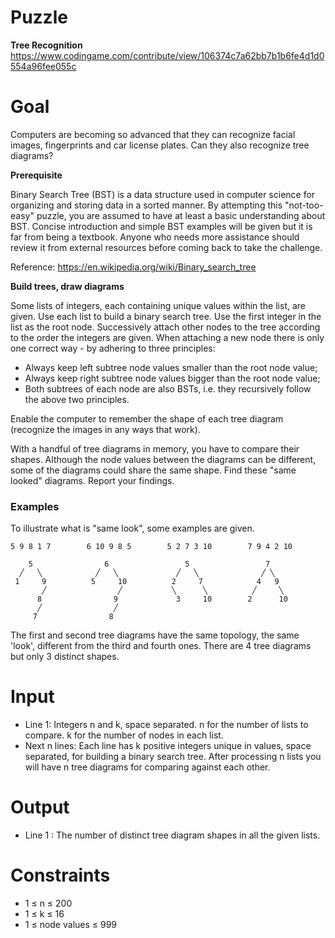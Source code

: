 # Puzzle 
**Tree Recognition** https://www.codingame.com/contribute/view/106374c7a62bb7b1b6fe4d1d0554a96fee055c

# Goal
Computers are becoming so advanced that they can recognize facial images, fingerprints and car license plates. Can they also recognize tree diagrams?

**Prerequisite**

Binary Search Tree (BST) is a data structure used in computer science for organizing and storing data in a sorted manner. By attempting this "not-too-easy" puzzle, you are assumed to have at least a basic understanding about BST. Concise introduction and simple BST examples will be given but it is far from being a textbook. Anyone who needs more assistance should review it from external resources before coming back to take the challenge.

Reference: https://en.wikipedia.org/wiki/Binary_search_tree

**Build trees, draw diagrams**

Some lists of integers, each containing unique values within the list, are given. Use each list to build a binary search tree. Use the first integer in the list as the root node. Successively attach other nodes to the tree according to the order the integers are given. When attaching a new node there is only one correct way - by adhering to three principles:

- Always keep left subtree node values smaller than the root node value;
- Always keep right subtree node values bigger than the root node value;
- Both subtrees of each node are also BSTs, i.e. they recursively follow the above two principles.

Enable the computer to remember the shape of each tree diagram (recognize the images in any ways that work).

With a handful of tree diagrams in memory, you have to compare their shapes. Although the node values between the diagrams can be different, some of the diagrams could share the same shape. Find these "same looked" diagrams. Report your findings.

### Examples
To illustrate what is "same look", some examples are given.
```
5 9 8 1 7        6 10 9 8 5        5 2 7 3 10        7 9 4 2 10

    5                6                 5                 7
  ╱   ╲            ╱   ╲             ╱   ╲              ╱ ╲
 1     9          5     10          2     7            4   9
       ╱                ╱           ╲      ╲          ╱     ╲
      8                9             3     10        2      10
      ╱                ╱
     7                8
```


The first and second tree diagrams have the same topology, the same 'look', different from the third and fourth ones. There are 4 tree diagrams but only 3 distinct shapes.

# Input
- Line 1: Integers n and k, space separated. n for the number of lists to compare. k for the number of nodes in each list.
- Next n lines: Each line has k positive integers unique in values, space separated, for building a binary search tree. After processing n lists you will have n tree diagrams for comparing against each other.
# Output
- Line 1 : The number of distinct tree diagram shapes in all the given lists.
# Constraints
- 1 ≤ n ≤ 200
- 1 ≤ k ≤ 16
- 1 ≤ node values ≤ 999
